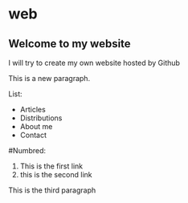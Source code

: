 # web

## Welcome to my website 

I will try to create my own website hosted by Github

This is a new paragraph.

List:
- Articles 
- Distributions 
- About me 
- Contact

#Numbred:
1. This is the first link 
2. this is the second link 

This is the third paragraph 
